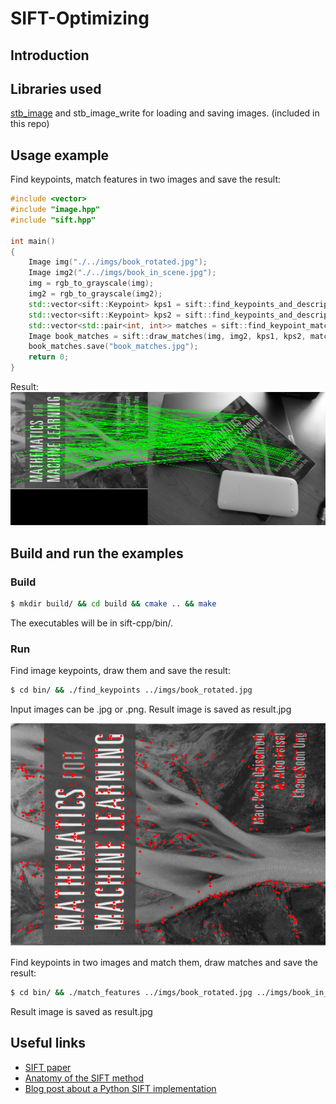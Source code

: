 # SIFT-Optimizing

## Introduction

## Libraries used
[stb_image](https://github.com/nothings/stb) and stb_image_write for loading and saving images. (included in this repo)

## Usage example
Find keypoints, match features in two images and save the result:
```cpp
#include <vector>
#include "image.hpp"
#include "sift.hpp"

int main()
{
    Image img("./../imgs/book_rotated.jpg");
    Image img2("./../imgs/book_in_scene.jpg");
    img = rgb_to_grayscale(img);
    img2 = rgb_to_grayscale(img2);
    std::vector<sift::Keypoint> kps1 = sift::find_keypoints_and_descriptors(img);
    std::vector<sift::Keypoint> kps2 = sift::find_keypoints_and_descriptors(img2);
    std::vector<std::pair<int, int>> matches = sift::find_keypoint_matches(kps1, kps2);
    Image book_matches = sift::draw_matches(img, img2, kps1, kps2, matches);
    book_matches.save("book_matches.jpg");
    return 0;
}
```

Result:
![Matching result](./imgs/book_matches.jpg)

## Build and run the examples
### Build
```bash
$ mkdir build/ && cd build && cmake .. && make
```
The executables will be in sift-cpp/bin/.

### Run
Find image keypoints, draw them and save the result:
```bash
$ cd bin/ && ./find_keypoints ../imgs/book_rotated.jpg
```
Input images can be .jpg or .png. Result image is saved as result.jpg

![Keypoints result](./imgs/book_keypoints.jpg)

Find keypoints in two images and match them, draw matches and save the result:
```bash
$ cd bin/ && ./match_features ../imgs/book_rotated.jpg ../imgs/book_in_scene.jpg
```
Result image is saved as result.jpg

## Useful links

* [SIFT paper](https://www.cs.ubc.ca/~lowe/papers/ijcv04.pdf)
* [Anatomy of the SIFT method](http://www.ipol.im/pub/art/2014/82/article.pdf)
* [Blog post about a Python SIFT implementation](https://medium.com/@russmislam/implementing-sift-in-python-a-complete-guide-part-1-306a99b50aa5)